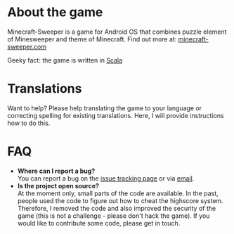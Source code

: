 # About the game

Minecraft-Sweeper is a game for Android OS that combines puzzle element of Minesweeper and theme of Minecraft. Find out more at: [minecraft-sweeper.com](http://minecraft-sweeper.com)

Geeky fact: the game is written in [Scala](http://scala-lang.org/) 


# Translations

Want to help? Please help translating the game to your language or correcting spelling for existing translations. Here, I will provide instructions how to do this.




# FAQ

 - **Where can I report a bug?**  
   You can report a bug on the [issue tracking page](https://github.com/kmisiunas/minecraft-sweeper/issues) or via [email](mailto:support+mcs@misiunas.com).
 - **Is the project open source?**  
   At the moment only, small parts of the code are available. In the past, people used the code to figure out how to cheat the highscore system. Therefore, I removed the code and also improved the security of the game (this is not a challenge - please don't hack the game). If you would like to contribute some code, please get in touch. 


